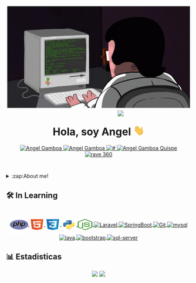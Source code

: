 <h1 align="center"><img src="IMG/code.gif" </h1> <img align='right' src='https://user-images.githubusercontent.com/5713670/87202985-820dcb80-c2b6-11ea-9f56-7ec461c497c3.gif' width='200'>
<h1 align="center">Hola, soy Angel <img src="IMG/saludo.gif" width="30px"></h1>

<table align="right">

<p align="center">
    <a href="https://my-website-opal-pi.vercel.app/" target="_blank">
    <img alt="Angel Gamboa" src="https://img.shields.io/badge/Website-3b5998?style=for-the-badge&logo=google-chrome&logoColor=white"/>
    </a>
    <a href="https://github.com/ANG3L-GAMBOA" target="blank">
    <img alt="Angel Gamboa" src="https://img.shields.io/badge/GitHub-100000?style=for-the-badge&logo=github&logoColor=white" />
    </a>
    <a href="https://www.linkedin.com/in/angel-gamboa-685bb4320/" target="_blank">
    <img alt="#" src="https://img.shields.io/badge/-LinkedIn-0e76a8?style=for-the-badge&logo=Linkedin&logoColor=white"/>
    </a>
    <a href="https://candidato.pe.computrabajo.com/candidate/home" target="_blank">
    <img alt="Angel Gamboa Quispe" src="https://img.shields.io/badge/-Computrabajo-12sdkad2?style=for-the-badge&logo=Computrabajo&logoColor=white&color=skyblue"/>
    </a>
    <a href="https://www.youtube.com/@rave3602" target="_blank">
    <img alt="rave 360" src="https://img.shields.io/badge/-Youtube-12sdkad2?style=for-the-badge&logo=Youtube&logoColor=white&color=red"/>
    </a>
</p>

</table>
<details>
<summary>:zap:About me!</summary>

###  💻 I am a software development student💻!!
- ¡I learn fast!
- I want to specialize in Back-End
-  I am 20 years
- PE I am from Perú
  <br>
## ⚙️ PRODUCTIVIDAD

  • SO: Windows</br>
  • Terminal: Git </br>
  • Editor de Texto : Visual Code</br>
  </details>

## 🛠 <!-- Skills -->In Learning

<div style="display: inline_block" align="center"><br>
    <a href="https://www.php.net/downloads.php" target="_blank">
    <img align="center" alt="Php" height="50" width="50" src="https://raw.githubusercontent.com/devicons/devicon/master/icons/php/php-original.svg">
    </a>
    <a href="https://lenguajehtml.com/html/">
    <img align="center" alt="HTML" height="30" width="40" src="https://raw.githubusercontent.com/devicons/devicon/master/icons/html5/html5-original.svg">
    </a>
    <a href="https://developer.mozilla.org/es/docs/Web/CSS">
    <img align="center" alt="CSS" height="30" width="40" src="https://raw.githubusercontent.com/devicons/devicon/master/icons/css3/css3-original.svg">
    </a>
    <!--<img align="center" alt="Js" height="30" width="40" src="https://raw.githubusercontent.com/devicons/devicon/master/icons/javascript/javascript-plain.svg">-->
    <!--<img align="center" alt="React" height="30" width="40" src="https://raw.githubusercontent.com/devicons/devicon/master/icons/react/react-original-wordmark.svg">-->
    <!-- <img align="center" alt="Nextjs" height="30" width="46" src="https://raw.githubusercontent.com/JosephVTX/icons/main/nextjs-icon.svg">-->
    <a href="https://www.python.org/">
    <img align="center" alt="Python" height="30" width="40" src="https://raw.githubusercontent.com/devicons/devicon/master/icons/python/python-original.svg">
    </a>
   <!--<a href="https://www.selenium.dev/">
    <img align="center" alt="Selenium" height="30" width="40" src="https://raw.githubusercontent.com/JosephVTX/icons/main/selenium-icon.svg">
    </a>-->
    <a href="https://nodejs.org/es">
    <img align="center" alt="NodeJs" height="30" width="40" src="https://raw.githubusercontent.com/JosephVTX/icons/main/nodejs-icon.svg">
    </a>
    <a href="https://laravel.com/docs/11.x/readme">
    <img align="center" alt="Laravel" height="30" width="40" src="https://www.vectorlogo.zone/logos/laravel/laravel-icon.svg">
    </a>
    <a href="https://spring.io/projects/spring-boot">
    <img align="center" alt="SpringBoot" height="30" width="40" src="https://www.vectorlogo.zone/logos/springio/springio-icon.svg">
    </a>
    <!--<img align="center" alt="Redux" height="30" width="40" src="https://raw.githubusercontent.com/devicons/devicon/master/icons/redux/redux-original.svg">-->
    <!--<img align="center" alt="Firebase" height="30" width="40" src="https://www.vectorlogo.zone/logos/firebase/firebase-icon.svg">-->
    <a href="https://git-scm.com/">
    <img align="center" alt="Git" height="30" width="40" src="https://www.vectorlogo.zone/logos/git-scm/git-scm-icon.svg">
    </a>
    <a href="https://www.mysql.com/"> 
    <img align="center" alt="mysql" height="40" width="40" src="https://raw.githubusercontent.com/danielcranney/readme-generator/main/public/icons/skills/mysql-colored.svg">
    </a>
    <a href="https://www.java.com/es/">
    <img align="center" alt="java" height="40" width="40" src="https://raw.githubusercontent.com/danielcranney/readme-generator/main/public/icons/skills/java-colored.svg">
    </a>
    <!--<img align="center" alt="Photoshop" height="30" width="40" src="https://upload.wikimedia.org/wikipedia/commons/a/af/Adobe_Photoshop_CC_icon.svg">-->
    <!--<img align="center" alt="Illustrator" height="30" width="40" src="https://upload.wikimedia.org/wikipedia/commons/f/fb/Adobe_Illustrator_CC_icon.svg">-->
    <!--<img align="center" alt="Postman" height="30" width="40" src="https://www.svgrepo.com/show/354202/postman-icon.svg">-->
    <!--<img align="center" alt="Wordpress" height="40" width="40" src="https://raw.githubusercontent.com/JosephVTX/icons/main/icons8-wordpress.svg">-->
    <!--<img align="center" alt="Wix" height="40" width="40" src="https://raw.githubusercontent.com/JosephVTX/icons/main/wix-icon.svg">-->
    <!--<img align="center" alt="Autocad" height="40" width="40" src="https://raw.githubusercontent.com/JosephVTX/icons/main/autocad-icon.svg">-->
    <!--<img align="center" alt="Solidworks" height="40" width="40" src="https://raw.githubusercontent.com/JosephVTX/icons/main/solidwork-icon.svg">-->
    <a href="https://getbootstrap.com" target="_blank">
    <img align="center" alt="bootstrap" height="40" width="40" src="https://raw.githubusercontent.com/danielcranney/readme-generator/main/public/icons/skills/bootstrap-colored.svg">
    </a> 
    <a href="https://www.microsoft.com/es-es/sql-server/sql-server-downloads">   
    <img align="center" alt="sql-server" height="40" width="40" src="http://upload.wikimedia.org/wikipedia/de/8/8c/Microsoft_SQL_Server_Logo.svg">
    </a>
  
</div>

##  📊 Estadisticas
<div align="center">
   <img height="150" src="https://github-readme-stats.vercel.app/api/top-langs/?username=ANG3L-GAMBOA&layout=compact&theme=tokyonight&count_private=true"> <img height="150" src="https://github-readme-stats.vercel.app/api?username=ANG3L-GAMBOA&theme=tokyonight&show_icons=true&count_private=true">
 </div>



